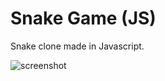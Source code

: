 # Snake Game (JS)
 Snake clone made in Javascript.

![screenshot](https://user-images.githubusercontent.com/17791454/155055255-66c47dec-82cf-4b42-aec2-bdfe901a79a3.png)
